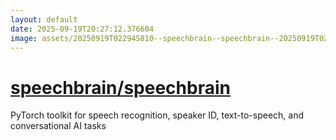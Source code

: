 ```yaml
---
layout: default
date: 2025-09-19T20:27:12.376604
image: assets/20250919T022945810--speechbrain--speechbrain--20250919T023623020--cropped.png
---
```


# [speechbrain/speechbrain](https://github.com/speechbrain/speechbrain)

PyTorch toolkit for speech recognition, speaker ID, text-to-speech, and conversational AI tasks

